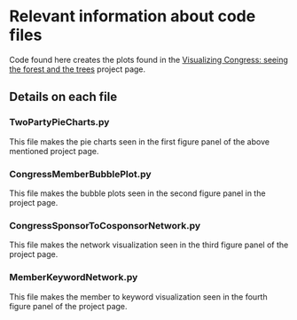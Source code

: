 # Relevant information about code files 
Code found here creates the plots found in the [Visualizing Congress: seeing the forest and the trees](https://plot.ly/~kdb6df/6/visualizing-congress-seeing-the-forest-and-the-trees/) project page.

## Details on each file 

### TwoPartyPieCharts.py
This file makes the pie charts seen in the first figure panel of the above mentioned project page. 

### CongressMemberBubblePlot.py
This file makes the bubble plots seen in the second figure panel in the project page. 

### CongressSponsorToCosponsorNetwork.py
This file makes the network visualization seen in the third figure panel of the project page. 

### MemberKeywordNetwork.py
This file makes the member to keyword visualization seen in the fourth figure panel of the project page. 
